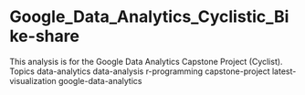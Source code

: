 # Google_Data_Analytics_Cyclistic_Bike-share
This analysis is for the Google Data Analytics Capstone Project (Cyclist).  Topics data-analytics data-analysis r-programming capstone-project latest-visualization google-data-analytics
